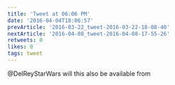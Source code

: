 ```yaml
---
title: 'Tweet at 06:06 PM'
date: '2016-04-04T18:06:57'
prevArticle: '2016-03-22_tweet-2016-03-22-18-08-40'
nextArticle: '2016-04-08_tweet-2016-04-08-17-55-26'
retweets: 0
likes: 0
tags: tweet
---
```

@DelReyStarWars will this also be available from